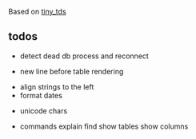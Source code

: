 Based on [tiny_tds](https://github.com/rails-sqlserver/tiny_tds) 


## todos

 * detect dead db process and reconnect
 + new line before table rendering
 * align strings to the left
 * format dates 
 + unicode chars
 * commands
   explain
   find
   show tables
   show columns
   
